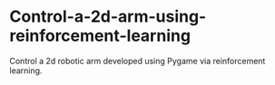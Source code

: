 # Control-a-2d-arm-using-reinforcement-learning
Control a 2d robotic arm developed using Pygame via reinforcement learning.
